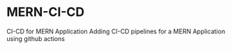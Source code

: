 # MERN-CI-CD
CI-CD for MERN Application
Adding CI-CD pipelines for a MERN Application using github actions
